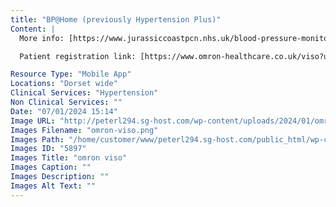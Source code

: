 ```yaml
---
title: "BP@Home (previously Hypertension Plus)"
Content: |
  More info: [https://www.jurassiccoastpcn.nhs.uk/blood-pressure-monitoring-at-home](https://www.jurassiccoastpcn.nhs.uk/blood-pressure-monitoring-at-home)

  Patient registration link: [https://www.omron-healthcare.co.uk/viso?unique_id=C9wyuW+VINZPu8dLvXyQpn59f/oESvTAhryGYktYTi5+J3xlzsShCLl53ftjukgF](https://www.omron-healthcare.co.uk/viso?unique_id=C9wyuW+VINZPu8dLvXyQpn59f/oESvTAhryGYktYTi5+J3xlzsShCLl53ftjukgF)

Resource Type: "Mobile App"
Locations: "Dorset wide"
Clinical Services: "Hypertension"
Non Clinical Services: ""
Date: "07/01/2024 15:14"
Image URL: "http://peterl294.sg-host.com/wp-content/uploads/2024/01/omron-viso.png"
Images Filename: "omron-viso.png"
Images Path: "/home/customer/www/peterl294.sg-host.com/public_html/wp-content/uploads/2024/01/omron-viso.png"
Images ID: "5897"
Images Title: "omron viso"
Images Caption: ""
Images Description: ""
Images Alt Text: ""
---
```


